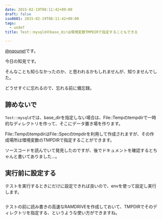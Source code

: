 ```yaml
---
date: 2015-02-19T08:11:42+09:00
draft: false
iso8601: 2015-02-19T08:11:42+09:00
tags:
  - undef
title: Test::mysqldのbase_dirは環境変数TMPDIRで指定することもできる

---
```


<p><a href="https://twitter.com/nqounet">@nqounet</a>です。</p>

<p>今日の知見です。</p>

<p>そんなことも知らなかったのか、と思われるかもしれませんが、知りませんでした。</p>

<p>どうせすぐに忘れるので、忘れる前に備忘録。</p>



<h2>諦めないで</h2>

<p><code>Test::mysqld</code>では、base_dirを指定しない場合は、File::Tempのtempdirで一時的なディレクトリを作って、そこにデータ置き場を作ります。</p>

<p>File::TempのtempdirはFile::Specのtmpdirを利用して作成されますが、その作成場所は環境変数のTMPDIRで指定することができます。</p>

<p>ソースコードを読んでいて発見したのですが、後でドキュメントを確認するとちゃんと書いてありました…。</p>

<h2>実行前に設定する</h2>

<p>テストを実行するときにだけに設定できれば良いので、envを使って設定し実行します。</p>

```$ env TMPDIR=./tmp prove -vlr t
```

<p>テストの前に読み書きの高速なRAMDRIVEを作成しておいて、TMPDIRでそのディレクトリを指定する、というような使い方ができますね。</p>
    	